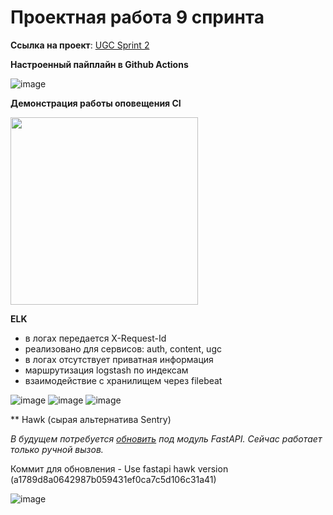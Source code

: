 # Проектная работа 9 спринта

**Ссылка на проект**: [UGC Sprint 2](https://github.com/Benrise/ugc_sprint_2)

**Настроенный пайплайн в Github Actions**

![image](https://github.com/user-attachments/assets/4767d0fa-3251-409f-bd25-10214e474dab)

**Демонстрация работы оповещения CI**

<img src="https://github.com/user-attachments/assets/da076e78-7a9d-408b-ba3e-fdb114051750" width="300"/>

**ELK**

- в логах передается X-Request-Id
- реализовано для сервисов: auth, content, ugc
- в логах отсутствует приватная информация
- маршрутизация logstash по индексам
- взаимодействие с хранилищем через filebeat

![image](https://github.com/user-attachments/assets/ee759c1f-cd18-4640-9d8c-9828a0b0904c)
![image](https://github.com/user-attachments/assets/148cbec7-4bdb-4665-add1-2da61d4e51c1)
![image](https://github.com/user-attachments/assets/e590dcee-608c-4b28-b5bd-a9a6984f78c6)

** Hawk (сырая альтернатива Sentry)

*В будущем потребуется [обновить](https://github.com/codex-team/hawk.python/issues/28) под модуль FastAPI. Сейчас работает только ручной вызов.*

Коммит для обновления - Use fastapi hawk version (a1789d8a0642987b059431ef0ca7c5d106c31a41)

![image](https://github.com/user-attachments/assets/694fad35-9ebc-4250-92b0-aabd1d733271)

